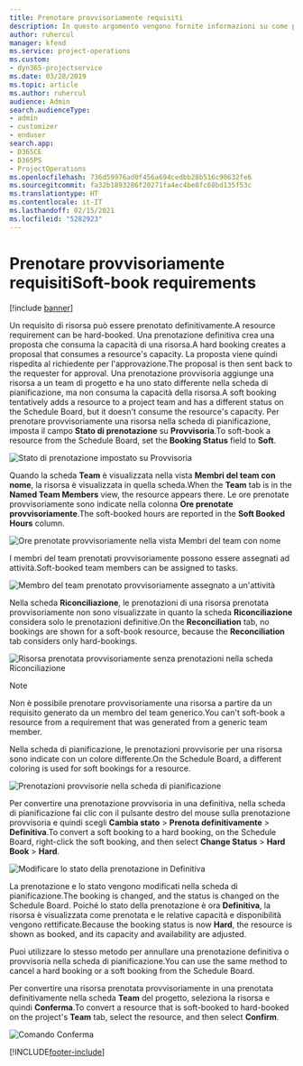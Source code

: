 ```yaml
---
title: Prenotare provvisoriamente requisiti
description: In questo argomento vengono fornite informazioni su come prenotare provvisoriamente i requisiti.
author: ruhercul
manager: kfend
ms.service: project-operations
ms.custom:
- dyn365-projectservice
ms.date: 03/28/2019
ms.topic: article
ms.author: ruhercul
audience: Admin
search.audienceType:
- admin
- customizer
- enduser
search.app:
- D365CE
- D365PS
- ProjectOperations
ms.openlocfilehash: 736d59976ad0f456a694cedbb28b516c90632fe6
ms.sourcegitcommit: fa32b1893286f20271fa4ec4be8fc68bd135f53c
ms.translationtype: HT
ms.contentlocale: it-IT
ms.lasthandoff: 02/15/2021
ms.locfileid: "5282923"
---
```

# <a name="soft-book-requirements"></a><span data-ttu-id="5f923-103">Prenotare provvisoriamente requisiti</span><span class="sxs-lookup"><span data-stu-id="5f923-103">Soft-book requirements</span></span>

[!include [banner](../includes/psa-now-project-operations.md)]

<span data-ttu-id="5f923-104">Un requisito di risorsa può essere prenotato definitivamente.</span><span class="sxs-lookup"><span data-stu-id="5f923-104">A resource requirement can be hard-booked.</span></span> <span data-ttu-id="5f923-105">Una prenotazione definitiva crea una proposta che consuma la capacità di una risorsa.</span><span class="sxs-lookup"><span data-stu-id="5f923-105">A hard booking creates a proposal that consumes a resource's capacity.</span></span> <span data-ttu-id="5f923-106">La proposta viene quindi rispedita al richiedente per l'approvazione.</span><span class="sxs-lookup"><span data-stu-id="5f923-106">The proposal is then sent back to the requester for approval.</span></span> <span data-ttu-id="5f923-107">Una prenotazione provvisoria aggiunge una risorsa a un team di progetto e ha uno stato differente nella scheda di pianificazione, ma non consuma la capacità della risorsa.</span><span class="sxs-lookup"><span data-stu-id="5f923-107">A soft booking tentatively adds a resource to a project team and has a different status on the Schedule Board, but it doesn't consume the resource's capacity.</span></span> <span data-ttu-id="5f923-108">Per prenotare provvisoriamente una risorsa nella scheda di pianificazione, imposta il campo **Stato di prenotazione** su **Provvisoria**.</span><span class="sxs-lookup"><span data-stu-id="5f923-108">To soft-book a resource from the Schedule Board, set the **Booking Status** field to **Soft**.</span></span>

![Stato di prenotazione impostato su Provvisoria](media/Resource-Management-image77.png)

<span data-ttu-id="5f923-110">Quando la scheda **Team** è visualizzata nella vista **Membri del team con nome**, la risorsa è visualizzata in quella scheda.</span><span class="sxs-lookup"><span data-stu-id="5f923-110">When the **Team** tab is in the **Named Team Members** view, the resource appears there.</span></span> <span data-ttu-id="5f923-111">Le ore prenotate provvisoriamente sono indicate nella colonna **Ore prenotate provvisoriamente**.</span><span class="sxs-lookup"><span data-stu-id="5f923-111">The soft-booked hours are reported in the **Soft Booked Hours** column.</span></span>

![Ore prenotate provvisoriamente nella vista Membri del team con nome](media/Resource-Management-image78.png)

<span data-ttu-id="5f923-113">I membri del team prenotati provvisoriamente possono essere assegnati ad attività.</span><span class="sxs-lookup"><span data-stu-id="5f923-113">Soft-booked team members can be assigned to tasks.</span></span>

![Membro del team prenotato provvisoriamente assegnato a un'attività](media/Resource-Management-image79.png)

<span data-ttu-id="5f923-115">Nella scheda **Riconciliazione**, le prenotazioni di una risorsa prenotata provvisoriamente non sono visualizzate in quanto la scheda **Riconciliazione** considera solo le prenotazioni definitive.</span><span class="sxs-lookup"><span data-stu-id="5f923-115">On the **Reconciliation** tab, no bookings are shown for a soft-book resource, because the **Reconciliation** tab considers only hard-bookings.</span></span>

![Risorsa prenotata provvisoriamente senza prenotazioni nella scheda Riconciliazione](media/Resource-Management-image80.png)

> [!NOTE]
> <span data-ttu-id="5f923-117">Non è possibile prenotare provvisoriamente una risorsa a partire da un requisito generato da un membro del team generico.</span><span class="sxs-lookup"><span data-stu-id="5f923-117">You can't soft-book a resource from a requirement that was generated from a generic team member.</span></span>

<span data-ttu-id="5f923-118">Nella scheda di pianificazione, le prenotazioni provvisorie per una risorsa sono indicate con un colore differente.</span><span class="sxs-lookup"><span data-stu-id="5f923-118">On the Schedule Board, a different coloring is used for soft bookings for a resource.</span></span>

![Prenotazioni provvisorie nella scheda di pianificazione](media/Resource-Management-image81.png)

<span data-ttu-id="5f923-120">Per convertire una prenotazione provvisoria in una definitiva, nella scheda di pianificazione fai clic con il pulsante destro del mouse sulla prenotazione provvisoria e quindi scegli **Cambia stato** \> **Prenota definitivamente** \> **Definitiva**.</span><span class="sxs-lookup"><span data-stu-id="5f923-120">To convert a soft booking to a hard booking, on the Schedule Board, right-click the soft booking, and then select **Change Status** \> **Hard Book** \> **Hard**.</span></span>

![Modificare lo stato della prenotazione in Definitiva](media/Resource-Management-image82.png)

<span data-ttu-id="5f923-122">La prenotazione e lo stato vengono modificati nella scheda di pianificazione.</span><span class="sxs-lookup"><span data-stu-id="5f923-122">The booking is changed, and the status is changed on the Schedule Board.</span></span> <span data-ttu-id="5f923-123">Poiché lo stato della prenotazione è ora **Definitiva**, la risorsa è visualizzata come prenotata e le relative capacità e disponibilità vengono rettificate.</span><span class="sxs-lookup"><span data-stu-id="5f923-123">Because the booking status is now **Hard**, the resource is shown as booked, and its capacity and availability are adjusted.</span></span>

<span data-ttu-id="5f923-124">Puoi utilizzare lo stesso metodo per annullare una prenotazione definitiva o provvisoria nella scheda di pianificazione.</span><span class="sxs-lookup"><span data-stu-id="5f923-124">You can use the same method to cancel a hard booking or a soft booking from the Schedule Board.</span></span>

<span data-ttu-id="5f923-125">Per convertire una risorsa prenotata provvisoriamente in una prenotata definitivamente nella scheda **Team** del progetto, seleziona la risorsa e quindi **Conferma**.</span><span class="sxs-lookup"><span data-stu-id="5f923-125">To convert a resource that is soft-booked to hard-booked on the project's **Team** tab, select the resource, and then select **Confirm**.</span></span>

![Comando Conferma](media/Resource-Management-image83.png)


[!INCLUDE[footer-include](../includes/footer-banner.md)]